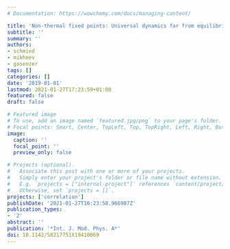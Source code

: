 ```yaml
---
# Documentation: https://wowchemy.com/docs/managing-content/

title: 'Non-thermal fixed points: Universal dynamics far from equilibrium'
subtitle: ''
summary: ''
authors:
- schmied
- mikheev
- gasenzer
tags: []
categories: []
date: '2019-01-01'
lastmod: 2021-01-27T17:23:59+01:00
featured: false
draft: false

# Featured image
# To use, add an image named `featured.jpg/png` to your page's folder.
# Focal points: Smart, Center, TopLeft, Top, TopRight, Left, Right, BottomLeft, Bottom, BottomRight.
image:
  caption: ''
  focal_point: ''
  preview_only: false

# Projects (optional).
#   Associate this post with one or more of your projects.
#   Simply enter your project's folder or file name without extension.
#   E.g. `projects = ["internal-project"]` references `content/project/deep-learning/index.md`.
#   Otherwise, set `projects = []`.
projects: ['correlation']
publishDate: '2021-01-27T16:23:58.966987Z'
publication_types:
- '2'
abstract: ''
publication: '*Int. J. Mod. Phys. A*'
doi: 10.1142/S0217751X19410069
---
```


